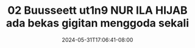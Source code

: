 --- 
title: "02 Buusseett ut1n9 NUR ILA HIJAB ada bekas gigitan  menggoda sekali"
description: "download   02 Buusseett ut1n9 NUR ILA HIJAB ada bekas gigitan  menggoda sekali instagram full baru"
date: 2024-05-31T17:06:41-08:00
file_code: "g1vtpx5v8tj5"
draft: false
cover: "p4smbx2ou5mm20g9.jpg"
tags: ["Buusseett", "NUR", "ILA", "HIJAB", "ada", "bekas", "gigitan", "menggoda", "sekali", "bokep-indo", "bokep-viral", "bokep-ig"]
length: 187
fld_id: "1391198"
foldername: ".NURILAHIJAB18Video"
categories: [".NURILAHIJAB18Video"]
views: 111
---